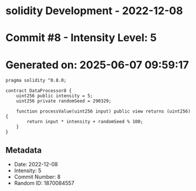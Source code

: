 ﻿# solidity Development - 2022-12-08
# Commit #8 - Intensity Level: 5
# Generated on: 2025-06-07 09:59:17
```solidity
pragma solidity ^0.8.0;

contract DataProcessor8 {
    uint256 public intensity = 5;
    uint256 private randomSeed = 290329;

    function processValue(uint256 input) public view returns (uint256) {
        return input * intensity + randomSeed % 100;
    }
}
```
## Metadata
- Date: 2022-12-08
- Intensity: 5
- Commit Number: 8
- Random ID: 1870084557
